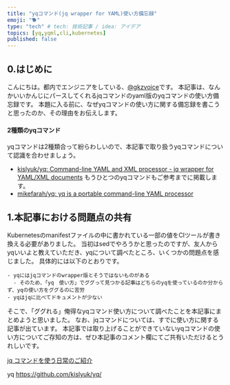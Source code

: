 ```yaml
---
title: "yqコマンド(jq wrapper for YAML)使い方備忘録"
emoji: "🐕"
type: "tech" # tech: 技術記事 / idea: アイデア
topics: [yq,yqml,cli,kubernetes]
published: false
---
```


## 0.はじめに
こんにちは。都内でエンジニアをしている、[@gkzvoice](https://twitter.com/gkzvoice)です。
本記事は、なんかいいかんじにパースしてくれるjqコマンドのyaml版のyqコマンドの使い方備忘録です。
本題に入る前に、なぜyqコマンドの使い方に関する備忘録を書こうと思ったのか、その理由をお伝えします。

#### 2種類のyqコマンド
yqコマンドは2種類合って紛らわしいので、本記事で取り扱うyqコマンドについて認識を合わせましょう。
- [kislyuk/yq: Command-line YAML and XML processor - jq wrapper for YAML/XML documents](https://github.com/kislyuk/yq)
もうひとつのyqコマンドもご参考までに掲載します。
- [mikefarah/yq: yq is a portable command-line YAML processor](https://github.com/mikefarah/yq)

## 1.本記事における問題点の共有
Kubernetesのmanifestファイルの中に書かれている一部の値をCIツールが書き換える必要がありました。
当初はsedでやろうかと思ったのですが、友人からyqいいよと教えていただき、yqについて調べたところ、いくつかの問題点を感じました。
具体的には以下のとおりです。

```
- yqにはjqコマンドのwrapper版とそうではないものがある
  - そのため、「yq　使い方」でググって見つかる記事はどちらのyqを使っているのか分からず、yqの使い方をググるのに苦労
- yqはjqに比べてドキュメントが少ない 
```

そこで、「ググれる」俺得なyqコマンド使い方について調べたことを本記事にまとめようと思いました。
なお、jqコマンドについては、すでに使い方に関する記事が出ています。
本記事では取り上げることができていないyqコマンドの使い方についてご存知の方は、ぜひ本記事のコメント欄にてご共有いただけるとうれしいです。

[jq コマンドを使う日常のご紹介](https://twitter.com/gkzvoice/status/1337681052639227910?s=20)



yq
https://github.com/kislyuk/yq/
